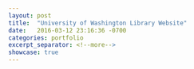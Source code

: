 ```yaml
---
layout: post
title:  "University of Washington Library Website"
date:   2016-03-12 23:16:36 -0700
categories: portfolio
excerpt_separator: <!--more-->
showcase: true
---
```


<!--more-->
